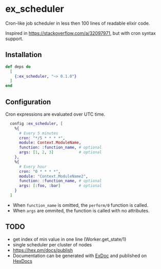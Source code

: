 # ex_scheduler

Cron-like job scheduler in less then 100 lines of readable elixir code.

Inspired in https://stackoverflow.com/a/32097971, but with cron syntax support.

## Installation

```elixir
def deps do
  [
    {:ex_scheduler, "~> 0.1.0"}
  ]
end
```

## Configuration

Cron expressions are evaluated over UTC time.

```elixir
  config :ex_scheduler, [
    %{
      # Every 5 minutes
      cron: "*/5 * * * *",
      module: Context.ModuleName,
      function: :function_name, # optional
      args: [1, 2, 3]           # optional
    },
    %{
      # Every hour
      cron: "0 * * * *",
      module: "Context.ModuleName2",
      function: :function_name, # optional
      args: [:foo, :bar]        # optional
    }
  ]
```

- When `function_name` is omitted, the `perform/0` function is called.
- When `args` are ommited, the function is called with no attributes.

## TODO
- get index of min value in one line (Worker.get_state/1)
- single scheduler per cluster of nodes
- https://hex.pm/docs/publish
- Documentation can be generated with [ExDoc](https://github.com/elixir-lang/ex_doc)
  and published on [HexDocs](https://hexdocs.pm)
